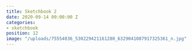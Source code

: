 ```yaml
---
title: Sketchbook 2
date: 2020-09-14 00:00:00 Z
categories:
- sketchbook
position: 12
image: "/uploads/75554036_530229421161280_6329041087917325361_n.jpg"
---
```


